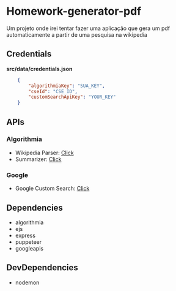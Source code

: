 # Homework-generator-pdf
Um projeto onde irei tentar fazer uma aplicação que gera um pdf automaticamente a partir de uma pesquisa na wikipedia

## Credentials
**src/data/credentials.json**
```json
    {
        "algorithmiaKey": "SUA_KEY",
        "cseId": "CSE_ID",
        "customSearchApiKey": "YOUR_KEY"
    }
```

## APIs
### Algorithmia
- Wikipedia Parser: <a href='https://algorithmia.com/algorithms/web/WikipediaParser'>Click</a>
- Summarizer: <a href='https://algorithmia.com/algorithms/nlp/Summarizer'>Click</a>

### Google
- Google Custom Search: <a href='https://developers.google.com/custom-search/v1/overview'>Click</a>

## Dependencies
- algorithmia
- ejs
- express
- puppeteer
- googleapis

## DevDependencies
- nodemon